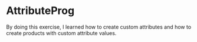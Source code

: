 # AttributeProg
By doing this exercise, I learned how to create custom attributes and how to create products with custom attribute values.